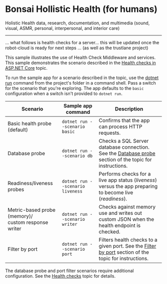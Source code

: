 # Bonsai Hollistic Health (for humans)

Holistic Health data, research, documentation, and multimedia (sound, visual, ASMR, personal, interpersonal, and interior care)

------

... what follows is health checks for a server... this will be updated once the robot-cloud is ready for next steps ... (as well as the trustlane project)

This sample illustrates the use of Health Check Middleware and services. This sample demonstrates the scenario described in the [Health checks in ASP.NET Core](https://docs.microsoft.com/aspnet/core/host-and-deploy/health-checks) topic.

To run the sample app for a scenario described in the topic, use the [dotnet run](https://docs.microsoft.com/dotnet/core/tools/dotnet-run) command from the project's folder in a command shell. Pass a switch for the scenario that you're exploring. The app defaults to the `basic` configuration when a switch isn't provided to `dotnet run`.

| Scenario                                               | Sample app command               | Description |
| ------------------------------------------------------ | -------------------------------- | ----------- |
| Basic health probe (default)                           | `dotnet run --scenario basic`    | Confirms that the app can process HTTP requests. |
| Database probe                                         | `dotnet run --scenario db`       | Checks a SQL Server database connection. See the [Database probe](https://docs.microsoft.com/aspnet/core/host-and-deploy/health-checks#database-probe) section of the topic for instructions. |
| Readiness/liveness probes                              | `dotnet run --scenario liveness` | Performs checks for a live app status (*liveness*) versus the app preparing to become live (*readiness*). |
| Metric-based probe (memory)/<br>custom response writer | `dotnet run --scenario writer`   | Checks against memory use and writes out custom JSON when the health endpoint is checked. |
| Filter by port                                         | `dotnet run --scenario port`     | Filters health checks to a given port. See the [Filter by port](https://docs.microsoft.com/aspnet/core/host-and-deploy/health-checks#filter-by-port) section of the topic for instructions. |

The database probe and port filter scenarios require additional configuration. See the [Health checks](https://docs.microsoft.com/aspnet/core/host-and-deploy/health-checks) topic for details.
